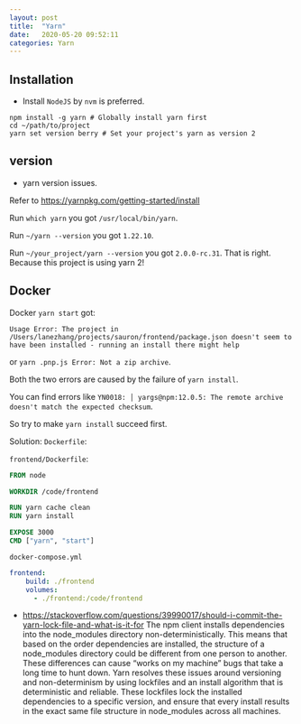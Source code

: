 ```yaml
---
layout: post
title:  "Yarn"
date:   2020-05-20 09:52:11
categories: Yarn
---
```


## Installation
* Install `NodeJS` by `nvm` is preferred.

```
npm install -g yarn # Globally install yarn first
cd ~/path/to/project
yarn set version berry # Set your project's yarn as version 2
```

## version 
* yarn version issues.

Refer to https://yarnpkg.com/getting-started/install

Run `which yarn` you got `/usr/local/bin/yarn`. 

Run `~/yarn --version` you got `1.22.10`.

Run `~/your_project/yarn --version` you got `2.0.0-rc.31`. That is right. Because this project is using yarn 2!

## Docker
Docker `yarn start` got:
 
`Usage Error: The project in /Users/lanezhang/projects/sauron/frontend/package.json doesn't seem to have been installed - running an install there might help`

or `yarn .pnp.js Error: Not a zip archive`.

Both the two errors are caused by the failure of `yarn install`. 

You can find errors like `YN0018: │ yargs@npm:12.0.5: The remote archive doesn't match the expected checksum`.

So try to make `yarn install` succeed first.

Solution:
`Dockerfile`:

`frontend/Dockerfile`:
```dockerfile
FROM node

WORKDIR /code/frontend

RUN yarn cache clean
RUN yarn install

EXPOSE 3000
CMD ["yarn", "start"]
```

`docker-compose.yml`
```yaml
frontend:
    build: ./frontend
    volumes:
      - ./frontend:/code/frontend
```

* https://stackoverflow.com/questions/39990017/should-i-commit-the-yarn-lock-file-and-what-is-it-for
The npm client installs dependencies into the node_modules directory non-deterministically. This means that based on the order dependencies are installed, the structure of a node_modules directory could be different from one person to another. These differences can cause “works on my machine” bugs that take a long time to hunt down. Yarn resolves these issues around versioning and non-determinism by using lockfiles and an install algorithm that is deterministic and reliable. These lockfiles lock the installed dependencies to a specific version, and ensure that every install results in the exact same file structure in node_modules across all machines.

